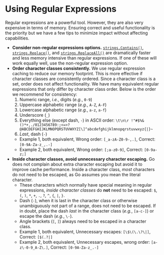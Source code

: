 # Using Regular Expressions

Regular expressions are a powerful tool. However, they are also very expensive in terms of memory. Ensuring correct and useful functionality is the priority but we have a few tips to minimize impact without affecting capabilities.

* **Consider non-regular expressions options.** [`strings.Contains()`](https://pkg.go.dev/strings#Contains), [`strings.Replace()`](https://pkg.go.dev/strings#Replace), and [`strings.ReplaceAll()`](https://pkg.go.dev/strings#ReplaceAll) are dramatically faster and less memory intensive than regular expressions. If one of these will work equally well, use the non-regular expression option.
* **Order character classes consistently.** We use regular expression caching to reduce our memory footprint. This is more effective if character classes are consistently ordered. Since a character class is a set, order does not affect functionality. We have many equivalent regular expressions that only differ by character class order. Below is the order we recommend for consistency:
    1. Numeric range, _i.e._, digits (_e.g._, `0-9`)
    2. Uppercase alphabetic range (_e.g._, `A-Z`, `A-F`)
    3. Lowercase alphabetic range (_e.g._, `a-z`, `a-f`)
    4. Underscore (`_`)
    5. Everything else (except dash, `-`) in ASCII order: `\t\n\r !"#$%&()*+,./0123456789:;<=>?@ABCDEFGHIJKLMNOPQRSTUVWXYZ[\]^abcdefghijklmnopqrstuvwxyz{|}~`
    6. _Last_, dash (`-`)
    - Example 1, both equivalent, Wrong order: `[_a-zA-Z0-9-,.]`, Correct: `[0-9A-Za-z_,.-]`
    - Example 2, both equivalent, Wrong order: `[;a-z0-9]`, Correct: `[0-9a-z;]`
* **Inside character classes, avoid unnecessary character escaping.** Go does not complain about extra character escaping but avoid it to improve cache performance. Inside a character class, _most_ characters do not need to be escaped, as Go assumes you mean the literal character.
    * These characters which normally have special meaning in regular expressions, _inside character classes_ do **not** need to be escaped: `$`, `(`, `)`, `*`, `+`, `.`, `?`, `^`, `{`, `|`, `}`.
    * Dash (`-`), when it is last in the character class or otherwise unambiguously not part of a range, does not need to be escaped. If in doubt, place the dash _last_ in the character class (_e.g._, `[a-c-]`) or escape the dash (_e.g._, `\-`).
    * Angle brackets (`[`, `]`) always need to be escaped in a character class.
    * Example 1, both equivalent, Unnecessary escapes: `[\$\(\.\?\|]`, Correct: `[$(.?|]`
    * Example 2, both equivalent, Unnecessary escapes, wrong order: `[a-z\-0-9_A-Z\.]`, Correct: `[0-9A-Za-z_.-]`

<!-- Add links to standard validators to use instead of custom -->
